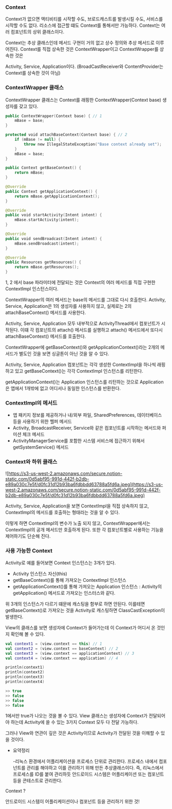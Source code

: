 ### Context

Context가 없으면 액티비티를 시작할 수도, 브로드캐스트를 발생시킬 수도, 서비스를 시작할 수도 없다. 리소스에 접근할 떄도 Context를 통해서만 가능하다. Context는 여러 컴포넌트의 상위 클래스이다.

Context는 추상 클래스인데 메서드 구현이 거의 없고 상수 정의와 추상 메서드로 이루어진다. Context를 직접 상속한 것은 ContextWrapper이고 ContextWrapper를 상속한 것은 

Activity, Service, Application이다. (BroadCastReceiver와 ContentProvider는 Context를 상속한 것이 아님)

### ContextWrapper 클래스

ContextWrapper 클래스는 Context를 래핑한 ContextWrapper(Context base) 생성자를 갖고 있다.

```kotlin
public ContextWrapper(Context base) { // 1
    mBase = base;
}

protected void attachBaseContext(Context base) { // 2
    if (mBase != null) {
        throw new IllegalStateException("Base context already set");
    }
    mBase = base;
}

public Context getBaseContext() {
    return mBase;
}

@Override
public Context getApplicationContext() {
    return mBase.getApplicationContext();
}

@Override
public void startActivity(Intent intent) {
    mBase.startActivity(intent);
}

@Override
public void sendBroadcast(Intent intent) {
    mBase.sendBroadcast(intent);
}

@Override
public Resources getResources() {
    return mBase.getResources();
}
```

1, 2 에서 base 파라미터에 전달되는 것은 Context의 여러 메서드를 직접 구현한 ContextImpl 인스턴스이다.

ContextWrapper의 여러 메서드는 base의 메서드를 그대로 다시 호출한다. Activity, Service, Application은 1의 생성자를 사용하지 않고, 실제로는 2의 attachBaseContext() 메서드를 사용한다.

Activity, Service, Application 모두 내부적으로 ActivityThread에서 컴포넌트가 시작된다. 이떄 각 컴포넌트의 attach() 메서드를 실행하고 attach() 메서드에서 또다시 attachBaseContext() 메서드를 호출한다.

ContextWrapper에 getBaseContext()와 getApplicationContext()라는 2개의 메서드가 별도인 것을 보면 싱글톤이 아닌 것을 알 수 있다.

Activity, Service, Application 컴포넌트는 각각 생성한 ContextImpl을 하나씩 래핑하고 있고 getBaseContext()는 각각 ContextImpl 인스턴스를 리턴한다.

getApplicationContext()는 Application 인스턴스를 리턴하는 것으로 Application은 앱에서 1개밖에 없고 어디서나 동일한 인스턴스를 반환한다.

### ContextImpl의 메서드

- 앱 패키지 정보를 제공하거나 내/외부 파일, SharedPreferences, 데이터베이스 등을 사용하기 위한 헬퍼 메서드
- Activity, BroadcastReceiver, Service와 같은 컴포넌트를 시작하는 메서드와 퍼미션 체크 메서드
- ActivityManagerService를 포함한 시스템 서비스에 접근하기 위해서 getSystemService() 메서드

### Context와 하위 클래스

![https://s3-us-west-2.amazonaws.com/secure.notion-static.com/0d5abf95-991d-442f-b2db-e89a030c7e5f/d0fc31d12b93ba6fdbbdd63788a5fd6a.jpeg](https://s3-us-west-2.amazonaws.com/secure.notion-static.com/0d5abf95-991d-442f-b2db-e89a030c7e5f/d0fc31d12b93ba6fdbbdd63788a5fd6a.jpeg)

Activity, Service, Application을 보면 ContextImpl을 직접 상속하지 않고, ContextImpl의 메서드를 호출하는 형태라는 것을 알 수 있다.

이렇게 하면 ContextImpl의 변수가 노출 되지 않고, ContextWrapper에서는 ContextImpl의 공개 메서드만 호출하게 된다. 또한 각 컴포넌트별로 사용하는 기능을 제어하기도 단순해 진다.

### 사용 가능한 Context

Activity로 예를 들어보면 Context 인스턴스는 3개가 있다.

- Activity 인스턴스 자신(this)
- getBaseContext()를 통해 가져오는 ContextImpl 인스턴스
- getApplicationContext()를 통해 가져오는 Application 인스턴스 : Activity의 getApplication() 메서드로 가져오는 인스터스와 같다.

위 3개의 인스턴스가 다르기 떄문에 캐스팅을 함부로 하면 안된다. 이를테면 getBaseContext()로 가져오는 것을 Activity로 캐스팅하면 ClassCastException이 발생한다.

View의 클래스를 보면 생성자에 Context가 들어가는데 이 Context가 어디서 온 것인지 확인해 볼 수 있다.

```kotlin
val context1 = (view.context == this) // 1
val context2 = (view.context == baseContext) // 2
val context3 = (view.context == applicationContext) // 3
val context4 = (view.context == application) // 4

println(context1)
println(context2)
println(context3)
println(context4)

>> true
>> false
>> false
>> false
```

1에서만 true가 나오는 것을 볼 수 있다. View 클래스는 생성자에 Context가 전달되어야 하는데 Activity에 쓸 수 있는 3가지 Context 모두 다 전달 가능하다. 

그러나 View와 연관이 깊은 것은 Activity이므로 Activity가 전달된 것을 이해할 수 있을 것이다.

- 요약정리
    
    -리눅스 환경에서 어플리케이션을 프로세스 단위로 관리한다. 프로세스 내에서 컴포넌트를 관리를 해야하고 이를 관리하기 위해 만든 추상클래스이다. 즉, 리눅스에서 프로세스를 ID를 붙여 관리하듯 안드로이드 시스템은 어플리케이션 또는 컴포넌트 등을 콘테스트로 관리한다.
    

Context ?

안드로이드 시스템이 어플리케이션이나 컴포넌트 등을 관리하기 위한 것!